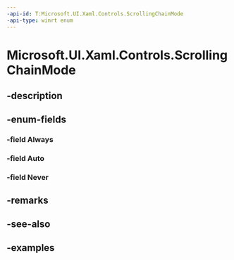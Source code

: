 ```yaml
---
-api-id: T:Microsoft.UI.Xaml.Controls.ScrollingChainMode
-api-type: winrt enum
---
```


# Microsoft.UI.Xaml.Controls.ScrollingChainMode

<!--
public enum ScrollingChainMode
-->


## -description

## -enum-fields

### -field Always

### -field Auto

### -field Never

## -remarks

## -see-also

## -examples


